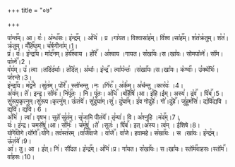 +++
title = "०७"

+++


  
पा꣡न्त꣢꣯म्। आ। वः꣣। अ꣡न्ध꣢꣯सः। इ꣡न्द्र꣢꣯म् । अ꣣भि꣢ । प्र ।गा꣣यत। विश्वासा꣡ह꣢म्। वि꣣श्व।सा꣡ह꣢꣯म्। श꣣त꣡क्र꣢तुम्। श꣣त꣢।क्र꣣तुम्। मँ꣡हि꣢꣯ष्ठम्। च꣣र्षणीना꣢म्।1।  
प्र꣢। वः꣣। इ꣡न्द्रा꣢꣯य। मा꣡द꣢꣯नम्। ह꣡र्य꣢꣯श्वाय । ह꣡रि꣢꣯ । अ꣣श्वाय ।गायत। स꣡खा꣢꣯यः।स।खा꣣यः। सोमपा꣡व्ने꣢। सो꣡म।पा꣡व्ने꣢꣯।2 ।  
व꣣य꣢म्। उ꣣।त्वा ।तदि꣡द꣢र्थाः। त꣣दि꣢त्। अ꣣र्थाः। इ꣡न्द्र꣢꣯। त्वा꣣य꣡न्तः꣢ ।स꣡खा꣢꣯यः।स।खा꣣यः। क꣡ण्वाः꣢꣯। उ꣣क्थे꣡भिः꣢। ज꣣रन्ते।3।  
इ꣡न्द्रा꣢꣯य। म꣡द्व꣢꣯ने ।सु꣣त꣢म्। प꣡रि꣢꣯। स्तो꣡भन्तु ।नः ।गि꣡रः꣢꣯। अ꣣र्क꣢म्। अ꣣र्चन्तु ।कार꣡वः꣢ ।4।  
अ꣣य꣢म्। ते꣣। इन्द्र। सो꣡मः꣢꣯। नि꣡पू꣢꣯तः । नि। पू꣣तः। अ꣡धि꣢꣯ ।ब꣣र्हि꣡षि꣢।आ। इ꣣हि।ईम्। अस्य꣢। द्र꣡व꣢꣯ । पि꣡ब꣢꣯।5।  
सु꣣रूपकृत्नुम्।सु꣣रूप।कृत्नु꣢म्। ऊ꣣त꣡ये꣢। सु꣣दु꣡घा꣢म्।सु꣣। दु꣡घा꣢꣯म्। इ꣣व गोदु꣡हे꣢। गो꣣।दु꣡हे꣢꣯। जु꣣हूम꣡सि꣣। द्य꣡वि꣢꣯द्यवि ।द्य꣡वि꣢꣯। द्य꣣वि। 6 ।  
अ꣣भि꣢ । त्वा꣣। वृषभ। सुते꣢ सु꣣त꣢म्। सृ꣣जामि पीत꣡ये꣢। तृ꣣म्पा꣢। वि। अ꣣श्नुहि ।म꣡द꣢꣯म्।7।  
यः꣢। इ꣢न्द्र। चमसे꣡षु꣢।आ। सो꣡मः꣢꣯ । च꣣मू꣡षु꣢ ।ते꣣ ।सुतः꣢ । पि꣡ब꣢꣯। इत्।अ꣣स्य। त्व꣢म् । ई꣣शिषे।8।  
यो꣡गे꣢꣯योगे।यो꣡गो꣢꣯।यो꣣गे। तव꣡स्त꣢रम् ।वा꣡जे꣢꣯वाजे । वा꣡जे꣢꣯। वा꣣जे। हवामहे। स꣡खा꣢꣯यः । स ।खा꣣यः। इ꣡न्द्र꣢म्। ऊ꣣त꣡ये꣢।9।  
आ꣢। तु। आ । इ꣣त्। नि꣢। सी꣣दत। इ꣡न्द्र꣢꣯म्। अ꣣भि꣢।प्र। गा꣣यत। स꣡खा꣢꣯यः। स।खा꣣यः। स्तो꣡म꣢꣯वाहसः।स्तो꣡म꣢꣯।वा꣣हसः।10।

